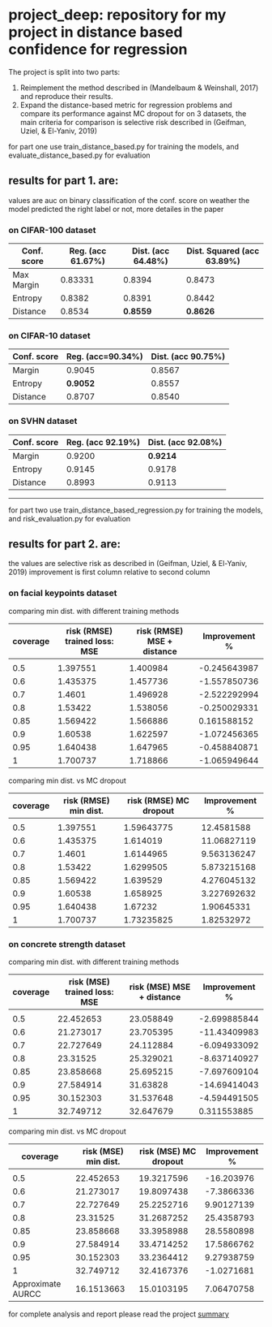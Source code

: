 # project_deep: repository for my project in distance based confidence for regression

The project is split into two parts: 
1.	Reimplement the method described in (Mandelbaum & Weinshall, 2017) and reproduce their results.
2.	Expand the distance-based metric for regression problems and compare its performance against MC dropout for on 3 datasets, the main criteria for comparison is selective risk described in (Geifman, Uziel, & El-Yaniv, 2019)

for part one use train_distance_based.py for training the models, and evaluate_distance_based.py for evaluation 

##  results for part 1. are:
values are auc on binary classification of the conf. score on weather the model predicted the right label or not, more detailes in the paper

### on CIFAR-100 dataset
| Conf. score | Reg. (acc 61.67%) | Dist. (acc 64.48%) | Dist. Squared (acc 63.89%) |
|-------------|-------------------|--------------------|----------------------------|
| Max Margin  | 0.83331           | 0.8394             | 0.8473                     |
| Entropy     | 0.8382            | 0.8391             | 0.8442                     |
| Distance    | 0.8534            | **0.8559**            | **0.8626**                     |


### on CIFAR-10 dataset
| Conf. score | Reg. (acc=90.34%) | Dist. (acc 90.75%) |
|-------------|-------------------|--------------------|
| Margin      | 0.9045            | 0.8567             |
| Entropy     | **0.9052**            | 0.8557             |
| Distance    | 0.8707            | 0.8540             |


### on SVHN dataset
| Conf. score | Reg. (acc 92.19%) | Dist. (acc 92.08%) |
|-------------|-------------------|--------------------|
| Margin      | 0.9200            | **0.9214**             |
| Entropy     | 0.9145            | 0.9178             |
| Distance    | 0.8993            |  0.9113            |
--------------------------------------------------------------------------------------------

for part two use train_distance_based_regression.py for training the models, and risk_evaluation.py for evaluation 
## results for part 2. are:
the values are selective risk as described in (Geifman, Uziel, & El-Yaniv, 2019)
improvement is first column relative to second column

### on facial keypoints dataset

comparing min dist. with different training methods

| coverage | risk (RMSE) trained loss: MSE       | risk (RMSE) MSE + distance    | Improvement % |
|----------|-------------------|----------------|---------------|
|          |                   |                |               |
| 0.5      | 1.397551          | 1.400984       | -0.245643987  |
| 0.6      | 1.435375          | 1.457736       | -1.557850736  |
| 0.7      | 1.4601            | 1.496928       | -2.522292994  |
| 0.8      | 1.53422           | 1.538056       | -0.250029331  |
| 0.85     | 1.569422          | 1.566886       | 0.161588152   |
| 0.9      | 1.60538           | 1.622597       | -1.072456365  |
| 0.95     | 1.640438          | 1.647965       | -0.458840871  |
| 1        | 1.700737          | 1.718866       | -1.065949644  |

comparing min dist. vs MC dropout

| coverage | risk (RMSE) min dist. | risk (RMSE) MC dropout | Improvement % |
|----------|-------------|-------------|---------------|
|          |             |             |               |
| 0.5      | 1.397551    | 1.59643775  | 12.4581588    |
| 0.6      | 1.435375    | 1.614019    | 11.06827119   |
| 0.7      | 1.4601      | 1.6144965   | 9.563136247   |
| 0.8      | 1.53422     | 1.6299505   | 5.873215168   |
| 0.85     | 1.569422    | 1.639529    | 4.276045132   |
| 0.9      | 1.60538     | 1.658925    | 3.227692632   |
| 0.95     | 1.640438    | 1.67232     | 1.90645331    |
| 1        | 1.700737    | 1.73235825  | 1.82532972    |

### on concrete strength dataset
comparing min dist. with different training methods

| coverage | risk (MSE) trained loss: MSE         | risk (MSE) MSE + distance    | Improvement % |
|----------|-------------------|----------------|---------------|
|          |                   |                |               |
| 0.5      | 22.452653         | 23.058849      | -2.699885844  |
| 0.6      | 21.273017         | 23.705395      | -11.43409983  |
| 0.7      | 22.727649         | 24.112884      | -6.094933092  |
| 0.8      | 23.31525          | 25.329021      | -8.637140927  |
| 0.85     | 23.858668         | 25.695215      | -7.697609104  |
| 0.9      | 27.584914         | 31.63828       | -14.69414043  |
| 0.95     | 30.152303         | 31.537648      | -4.594491505  |
| 1        | 32.749712         | 32.647679      | 0.311553885   |

comparing min dist. vs MC dropout

| coverage          | risk (MSE) min dist. | risk (MSE) MC dropout | Improvement % |
|-------------------|------------|------------|---------------|
|                   |            |            |               |
| 0.5               | 22.452653  | 19.3217596 | -16.203976    |
| 0.6               | 21.273017  | 19.8097438 | -7.3866336    |
| 0.7               | 22.727649  | 25.2252716 | 9.90127139    |
| 0.8               | 23.31525   | 31.2687252 | 25.4358793    |
| 0.85              | 23.858668  | 33.3958988 | 28.5580898    |
| 0.9               | 27.584914  | 33.4714252 | 17.5866762    |
| 0.95              | 30.152303  | 33.2364412 | 9.27938759    |
| 1                 | 32.749712  | 32.4167376 | -1.0271681    |
| Approximate AURCC | 16.1513663 | 15.0103195 | 7.06470758    |


for complete analysis and report please read the project [summary]( https://technionmail-my.sharepoint.com/:w:/g/personal/mdabbah_campus_technion_ac_il/EeWVB2q-jSdLjiDXN0vsf98BpZG-j-QgjyDRfNrXNWwRuA?e=TqC9dC)
